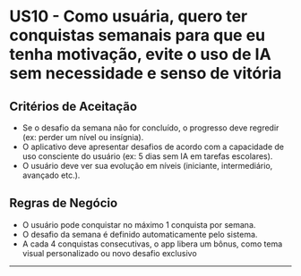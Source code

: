 # US10 - Como usuária, quero ter conquistas semanais para que eu tenha motivação, evite o uso de IA sem necessidade e senso de vitória

## Critérios de Aceitação

- Se o desafio da semana não for concluído, o progresso deve regredir (ex: perder um nível ou insígnia).
- O aplicativo deve apresentar desafios de acordo com a capacidade de uso consciente do usuário (ex: 5 dias sem IA em tarefas escolares).
- O usuário deve ver sua evolução em níveis (iniciante, intermediário, avançado etc.).

## Regras de Negócio

- O usuário pode conquistar no máximo 1 conquista por semana.
- O desafio da semana é definido automaticamente pelo sistema.
- A cada 4 conquistas consecutivas, o app libera um bônus, como tema visual personalizado ou novo desafio exclusivo

---
